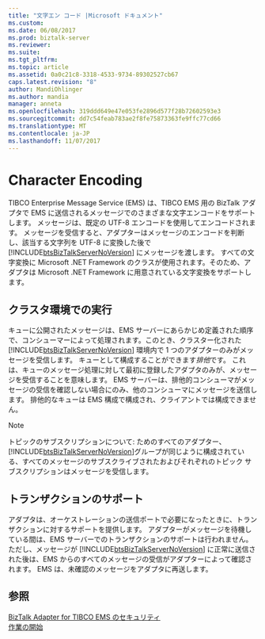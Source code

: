 ```yaml
---
title: "文字エン コード |Microsoft ドキュメント"
ms.custom: 
ms.date: 06/08/2017
ms.prod: biztalk-server
ms.reviewer: 
ms.suite: 
ms.tgt_pltfrm: 
ms.topic: article
ms.assetid: 0a0c21c8-3318-4533-9734-89302527cb67
caps.latest.revision: "8"
author: MandiOhlinger
ms.author: mandia
manager: anneta
ms.openlocfilehash: 319ddd649e47e053fe2896d577f28b72602593e3
ms.sourcegitcommit: dd7c54feab783ae2f8fe75873363fe9ffc77cd66
ms.translationtype: MT
ms.contentlocale: ja-JP
ms.lasthandoff: 11/07/2017
---
```

# <a name="character-encoding"></a>Character Encoding
TIBCO Enterprise Message Service (EMS) は、TIBCO EMS 用の BizTalk アダプタで EMS に送信されるメッセージでのさまざまな文字エンコードをサポートします。 メッセージは、既定の UTF-8 エンコードを使用してエンコードされます。 メッセージを受信すると、アダプターはメッセージのエンコードを判断し、該当する文字列を UTF-8 に変換した後で [!INCLUDE[btsBizTalkServerNoVersion](../includes/btsbiztalkservernoversion-md.md)] にメッセージを渡します。 すべての文字変換に Microsoft .NET Framework のクラスが使用されます。そのため、アダプタは Microsoft .NET Framework に用意されている文字変換をサポートします。  
  
## <a name="running-in-a-clustered-environment"></a>クラスタ環境での実行  
 キューに公開されたメッセージは、EMS サーバーにあらかじめ定義された順序で、コンシューマーによって処理されます。このとき、クラスター化された [!INCLUDE[btsBizTalkServerNoVersion](../includes/btsbiztalkservernoversion-md.md)] 環境内で 1 つのアダプターのみがメッセージを受信します。 キューとして構成することができます*排他*です。 これは、キューのメッセージ処理に対して最初に登録したアダプタのみが、メッセージを受信することを意味します。 EMS サーバーは、排他的コンシューマがメッセージの受信を確認しない場合にのみ、他のコンシューマにメッセージを送信します。 排他的なキューは EMS 構成で構成され、クライアントでは構成できません。  
  
> [!NOTE]
>  トピックのサブスクリプションについて: ためのすべてのアダプター、[!INCLUDE[btsBizTalkServerNoVersion](../includes/btsbiztalkservernoversion-md.md)]グループが同じように構成されている、すべてのメッセージのサブスクライブされたおよびそれぞれのトピック サブスクリプションはメッセージを受信します。  
  
## <a name="transaction-support"></a>トランザクションのサポート  
 アダプタは、オーケストレーションの送信ポートで必要になったときに、トランザクションに対するサポートを提供します。 アダプターがメッセージを待機している間は、EMS サーバーでのトランザクションのサポートは行われません。ただし、メッセージが [!INCLUDE[btsBizTalkServerNoVersion](../includes/btsbiztalkservernoversion-md.md)] に正常に送信された後は、EMS からのすべてのメッセージの受信がアダプターによって確認されます。 EMS は、未確認のメッセージをアダプタに再送します。  
  
## <a name="see-also"></a>参照  
 [BizTalk Adapter for TIBCO EMS のセキュリティ](../core/security-in-biztalk-adapter-for-tibco-ems.md)   
 [作業の開始](../core/getting-started-with-biztalk-adapter-for-tibco-enterprise-message-service.md)